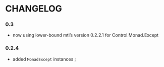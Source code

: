 # CHANGELOG

### 0.3

- now using lower-bound mtl’s version 0.2.2.1 for Control.Monad.Except

### 0.2.4

- added `MonadExcept` instances ;
